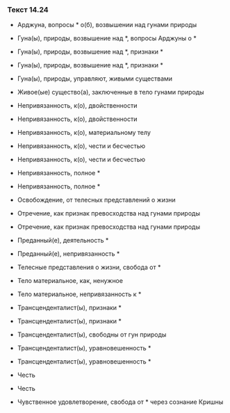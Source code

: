 ### Текст 14.24

- Арджуна, вопросы * о(б), возвышении над гунами природы

- Гуна(ы), природы, возвышение над *, вопросы Арджуны о *

- Гуна(ы), природы, возвышение над *, признаки *

- Гуна(ы), природы, возвышение над *, признаки *

- Гуна(ы), природы, управляют, живыми существами

- Живое(ые) существо(а), заключенные в тело гунами природы

- Непривязанность, к(о), двойственности

- Непривязанность, к(о), двойственности

- Непривязанность, к(о), материальному телу

- Непривязанность, к(о), чести и бесчестью

- Непривязанность, к(о), чести и бесчестью

- Непривязанность, полное *

- Непривязанность, полное *

- Освобождение, от телесных представлений о жизни

- Отречение, как признак превосходства над гунами природы

- Отречение, как признак превосходства над гунами природы

- Преданный(е), деятельность *

- Преданный(е), непривязанность *

- Телесные представления о жизни, свобода от *

- Тело материальное, как, ненужное

- Тело материальное, непривязанность к *

- Трансценденталист(ы), признаки *

- Трансценденталист(ы), признаки *

- Трансценденталист(ы), свободны от гун природы

- Трансценденталист(ы), уравновешенность *

- Трансценденталист(ы), уравновешенность *

- Честь

- Честь

- Чувственное удовлетворение, свобода от * через сознание Кришны
	
